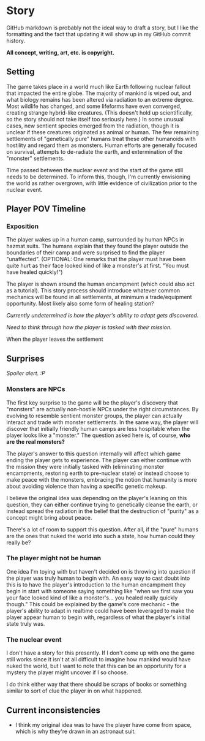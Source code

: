 # Story

GitHub markdown is probably not the ideal way to draft a story, but I like the formatting 
and the fact that updating it will show up in my GitHub commit history.

**All concept, writing, art, etc. is copyright.**

## Setting

The game takes place in a world much like Earth following nuclear fallout that impacted the
entire globe. The majority of mankind is wiped out, and what biology remains has been altered
via radiation to an extreme degree. Most wildlife has changed, and some lifeforms have even
converged, creating strange hybrid-like creatures. (This doesn't hold up scientifically, so 
the story should not take itself too seriously here.) In some unusual cases, new sentient
species emerged from the radiation, though it is unclear if these creatures originated as
animal or human. The few remaining settlements of "genetically pure" humans treat these other
humanoids with hostility and regard them as monsters. Human efforts are generally focused on 
survival, attempts to de-radiate the earth, and extermination of the "monster" settlements.

Time passed between the nuclear event and the start of the game still needs to be determined.
To inform this, though, I'm currently envisioning the world as rather overgrown, with little
evidence of civilization prior to the nuclear event.

## Player POV Timeline

### Exposition
The player wakes up in a human camp, surrounded by human NPCs in hazmat suits. The humans 
explain that they found the player outside the boundaries of their camp and were surprised
to find the player "unaffected". (OPTIONAL: One remarks that the player must have been quite
hurt as their face looked kind of like a monster's at first. "You must have healed quickly!")

The player is shown around the human encampment (which could also act as a tutorial). This
story process should introduce whatever common mechanics will be found in all settlements,
at minimum a trade/equipment opportunity. Most likely also some form of healing station?

*Currently undetermined is how the player's ability to adapt gets discovered.*

*Need to think through how the player is tasked with their mission.*

When the player leaves the settlement
  


## Surprises

*Spoiler alert. :P*

### Monsters are NPCs
The first key surprise to the game will be the player's discovery that "monsters" are actually
non-hostile NPCs under the right circumstances. By evolving to resemble sentient monster groups,
the player can actually interact and trade with monster settlements. In the same way, the player
will discover that initially friendly human camps are less hospitable when the player looks like
a "monster." The question asked here is, of course, **who are the real monsters?**

The player's answer to this question internally will affect which game ending the player gets to
experience. The player can either continue with the mission they were initially tasked with
(eliminating monster encampments, restoring earth to pre-nuclear state) or instead choose to make
peace with the monsters, embracing the notion that humanity is more about avoiding violence than
having a specific genetic makeup.

I believe the original idea was depending on the player's leaning on this question, they can
either continue trying to genetically cleanse the earth, or instead spread the radiation in the
belief that the destruction of "purity" as a concept might bring about peace.

There's a lot of room to support this question. After all, if the "pure" humans are the ones that
nuked the world into such a state, how human could they really be?

### The player might not be human
One idea I'm toying with but haven't decided on is throwing into question if the player was truly
human to begin with. An easy way to cast doubt into this is to have the player's introduction to
the human encampment they begin in start with someone saying something like "when we first saw you
your face looked kind of like a monster's... you healed really quickly though." This could be
explained by the game's core mechanic - the player's ability to adapt in realtime could have been
leveraged to make the player appear human to begin with, regardless of what the player's initial
state truly was.

### The nuclear event
I don't have a story for this presently. If I don't come up with one the game still works since 
it isn't at all difficult to imagine how mankind would have nuked the world, but I want to note 
that this can be an opportunity for a mystery the player might uncover if I so choose.

I do think either way that there should be scraps of books or something similar to sort of clue
the player in on what happened.

## Current inconsistencies
* I think my original idea was to have the player have come from space, which is why they're
drawn in an astronaut suit.
